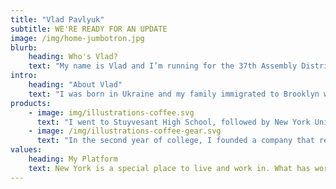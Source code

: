 ```yaml
---
title: "Vlad Pavlyuk"
subtitle: WE'RE READY FOR AN UPDATE
image: /img/home-jumbotron.jpg
blurb:
    heading: Who's Vlad?
    text: "My name is Vlad and I’m running for the 37th Assembly District. My story from immigrant to business owner wouldn’t be possible without access to a public school and a train to take me there. As I’ve seen New York evolve throughout the years, I’ve also witnessed it’s public systems get left behind. It is time we give them the attention and updates they deserve!"
intro:
    heading: "About Vlad"
    text: "I was born in Ukraine and my family immigrated to Brooklyn when I was nine years old. My parents, immigrants from a non-English speaking country, worked long hours at low paying jobs to support and give my sister and me opportunities they never had."
products:
    - image: img/illustrations-coffee.svg
      text: "I went to Stuyvesant High School, followed by New York University, and then spent a decade founding and growing my very own business."
    - image: /img/illustrations-coffee-gear.svg
      text: "In the second year of college, I founded a company that repairs consumer electronics. We grew over the years, and this eventually allowed me to find a place to proudly call my home in Hunter’s Point. Here, I enjoy spending my weekends at our beautiful Gantry Plaza Park, often walking with my dog-son Bernard. "
values:
    heading: My Platform
    text: New York is a special place to live and work in. What has worked well in the past years, hasn't been maintained or updated to the current times. Our public services require the attention of our government. WE'RE READY FOR AN UPDATE
---
```


